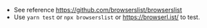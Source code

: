 * See reference https://github.com/browserslist/browserslist
* Use `yarn test` or `npx browserslist` or https://browserl.ist/ to test.
